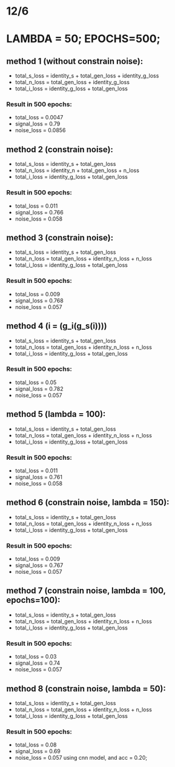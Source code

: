 # 12/6
# LAMBDA = 50; EPOCHS=500;


## method 1 (without constrain noise):

- total_s_loss = identity_s + total_gen_loss + identity_g_loss
- total_n_loss = total_gen_loss + identity_g_loss
- total_i_loss = identity_g_loss + total_gen_loss
### Result in 500 epochs:
- total_loss = 0.0047
- signal_loss = 0.79
- noise_loss = 0.0856

## method 2 (constrain noise):

- total_s_loss = identity_s + total_gen_loss
- total_n_loss = identity_n + total_gen_loss + n_loss
- total_i_loss = identity_g_loss + total_gen_loss

### Result in 500 epochs:

- total_loss = 0.011
- signal_loss = 0.766
- noise_loss = 0.058 


## method 3 (constrain noise):
- total_s_loss = identity_s + total_gen_loss
- total_n_loss = total_gen_loss + identity_n_loss + n_loss
- total_i_loss = identity_g_loss + total_gen_loss

### Result in 500 epochs:

- total_loss = 0.009
- signal_loss = 0.768
- noise_loss = 0.057

## method 4 (i = (g_i(g_s(i))))

- total_s_loss = identity_s + total_gen_loss
- total_n_loss = total_gen_loss + identity_n_loss + n_loss
- total_i_loss = identity_g_loss + total_gen_loss

### Result in 500 epochs:

- total_loss = 0.05
- signal_loss = 0.782
- noise_loss = 0.057

## method 5 (lambda = 100):
- total_s_loss = identity_s + total_gen_loss
- total_n_loss = total_gen_loss + identity_n_loss + n_loss
- total_i_loss = identity_g_loss + total_gen_loss

### Result in 500 epochs:

- total_loss = 0.011
- signal_loss = 0.761
- noise_loss = 0.058

## method 6 (constrain noise, lambda = 150):
- total_s_loss = identity_s + total_gen_loss
- total_n_loss = total_gen_loss + identity_n_loss + n_loss
- total_i_loss = identity_g_loss + total_gen_loss

### Result in 500 epochs:

- total_loss = 0.009
- signal_loss = 0.767
- noise_loss = 0.057

## method 7 (constrain noise, lambda = 100, epochs=100):
- total_s_loss = identity_s + total_gen_loss
- total_n_loss = total_gen_loss + identity_n_loss + n_loss
- total_i_loss = identity_g_loss + total_gen_loss

### Result in 500 epochs:

- total_loss = 0.03
- signal_loss = 0.74
- noise_loss = 0.057

## method 8 (constrain noise, lambda = 50):
- total_s_loss = identity_s + total_gen_loss
- total_n_loss = total_gen_loss + identity_n_loss + n_loss
- total_i_loss = identity_g_loss + total_gen_loss

### Result in 500 epochs:

- total_loss = 0.08
- signal_loss = 0.69
- noise_loss = 0.057
using cnn model, and acc = 0.20;

